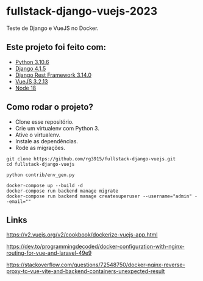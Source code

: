# fullstack-django-vuejs-2023

Teste de Django e VueJS no Docker.

## Este projeto foi feito com:

- [Python 3.10.6](https://www.python.org/)
- [Django 4.1.5](https://www.djangoproject.com/)
- [Django Rest Framework 3.14.0](https://www.django-rest-framework.org/)
- [VueJS 3.2.13](https://vuejs.org/)
- [Node 18](https://nodejs.org/en/)

## Como rodar o projeto?

- Clone esse repositório.
- Crie um virtualenv com Python 3.
- Ative o virtualenv.
- Instale as dependências.
- Rode as migrações.

```
git clone https://github.com/rg3915/fullstack-django-vuejs.git
cd fullstack-django-vuejs

python contrib/env_gen.py

docker-compose up --build -d
docker-compose run backend manage migrate
docker-compose run backend manage createsuperuser --username="admin" --email=""
```

## Links

https://v2.vuejs.org/v2/cookbook/dockerize-vuejs-app.html

https://dev.to/programmingdecoded/docker-configuration-with-nginx-routing-for-vue-and-laravel-49e9

https://stackoverflow.com/questions/72548750/docker-nginx-reverse-proxy-to-vue-vite-and-backend-containers-unexpected-result
